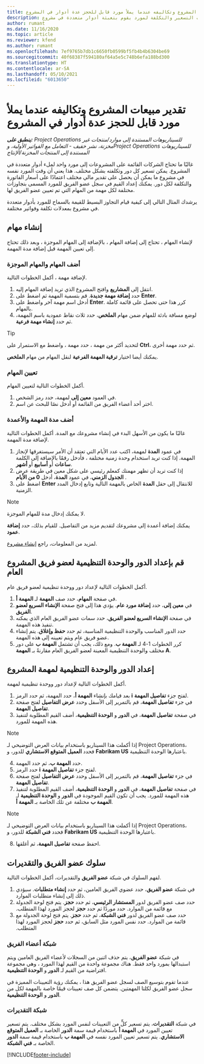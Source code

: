```yaml
---
title: تقدير مبيعات المشروع وتكاليفه عندما يملأ مورد قابل للحجز عدة أدوار في المشروع
description: يشرح هذا الموضوع كيفية استخدام أبعاد التسعير لدعم تقديرات التسعير والتكلفة لمورد يقوم بتعبئة أدوار متعددة في مشروع.
author: rumant
ms.date: 11/16/2020
ms.topic: article
ms.reviewer: kfend
ms.author: rumant
ms.openlocfilehash: 7ef9765b7db1c6650fb0599bf5fb4b4b6304be69
ms.sourcegitcommit: 40f68387f594180af64a5e5c748b6efa188bd300
ms.translationtype: HT
ms.contentlocale: ar-SA
ms.lasthandoff: 05/10/2021
ms.locfileid: "6013650"
---
```

# <a name="estimate-project-sales-and-costs-when-a-bookable-resource-fills-multiple-roles-on-a-project"></a>تقدير مبيعات المشروع وتكاليفه عندما يملأ مورد قابل للحجز عدة أدوار في المشروع 

_**ينطبق على:** Project Operations للسيناريوهات المستندة إلى موارد/منتجات غير مخزنة‬، نشر خفيف - التعامل مع الفواتير الأولية‬، وProject Operations للسيناريوهات المستندة إلى المنتجات المخزنة/الإنتاج_ 

غالبًا ما تحتاج الشركات القائمة على المشروعات إلى مورد واحد لملء أدوار متعددة في المشروع. يمكن تسعير كل دور وتكلفته بشكل مختلف. هذا يعني أن وقت المورد نفسه في مشروع ما يمكن أن يحصل على تقدير مالي مختلف اعتمادًا على أسعار الفاتورة والتكلفة لكل دور. يمكنك إعداد القيم في سجل عضو الفريق للمورد المسمى بتجاوزات مختلفة لكل مهمة من المهام التي تم تعيين عضو الفريق لها.

يرشدك المثال التالي إلى كيفية قيام التجاوز البسيط للقيمة بالسماح للمورد بأدوار متعددة في مشروع بمعدلات تكلفة وفواتير مختلفة.

## <a name="create-tasks"></a>إنشاء مهام
لإنشاء المهام ، تحتاج إلى إضافة المهام ، بالإضافة إلى المهام الموجزة ، وبعد ذلك تحتاج إلى تعيين المهمة قبل إضافة مدة المهمة. 

### <a name="add-tasks-and-summary-tasks"></a>أضف المهام والمهام الموجزة
لإضافة مهمة ، أكمل الخطوات التالية.

1. انتقل إلى **المشاريع** وافتح المشروع الذي تريد إضافة المهام إليه.
2. حدد **إضافة مهمة جديدة**. قم بتسمية المهمة ثم اضغط على **Enter**.
3. أدخل اسم مهمة آخر واضغط على **Enter**. كرر هذا حتى تحصل على قائمة كاملة بالمهام.
3. لوضع مسافة بادئة للمهام ضمن مهام **الملخص**، حدد ثلاث نقاط عمودية باسم المهمة، ثم حدد **إنشاء مهمة فرعية**. 

  > [!TIP]
  > لتحديد أكثر من مهمة ، حدد مهمة ، واضغط مع الاستمرار على **Ctrl**، ثم حدد مهمة أخرى.
  >
  > يمكنك أيضا اختيار **ترقية المهمة الفرعية** لنقل المهام من مهام **الملخص**.

### <a name="assign-tasks"></a>تعيين المهام

أكمل الخطوات التالية لتعيين المهام.

1. في العمود **معين إلى** لمهمة، حدد رمز الشخص.
2. اختر أحد أعضاء الفريق من القائمة أو أدخل نصًا للبحث عن اسم.

### <a name="add-task-duration-and-columns"></a>أضف مدة المهمة والأعمدة

غالبًا ما يكون من الأسهل البدء في إنشاء مشروعك مع المدة. أكمل الخطوات التالية لإضافة مدة المهمة.

1. في عمود **المدة** لمهمة، اكتب عدد الأيام التي تعتقد أن الأمر سيستغرقها لإنجاز المهمة. إذا كنت تريد استخدام وحدة زمنية مختلفة ، فأدخل رقمًا بالإضافة إلى الكلمة **ساعات** أو **أسابيع** أو **أشهر**.
2. إذا كنت تريد أن تظهر مهمتك كمعلم رئيسي على شكل معين في طريقة عرض **الجدول الزمني**، في عمود **المدة**، أدخل **0 من الأيام** .
3. اضغط على **Enter** للانتقال إلى حقل **المدة** الخاص بالمهمة التالية وتابع إدخال المدد الزمنية.

  > [!NOTE]
  > لا يمكنك إدخال مدة للمهام الموجزة.

يمكنك إضافة أعمدة إلى مشروعك لتقديم مزيد من التفاصيل. للقيام بذلك، حدد **إضافة عمود**. 

لمزيد من المعلومات، راجع [إنشاء مشروع](https://support.microsoft.com/en-us/office/create-a-project-a5b5e823-fb2e-45fd-be00-7d84422d9749).

## <a name="set-up-the-role-and-organization-unit-for-a-generic-project-team-member"></a>قم بإعداد الدور والوحدة التنظيمية لعضو فريق المشروع العام
أكمل الخطوات التالية لإعداد دور ووحدة تنظيمية لعضو فريق عام.

1. في صفحة **المهام**، حدد صف **المهمة** لـ **المهمة أ**. 
2. في **معين إلى**، حدد **إضافة مورد عام**. يؤدي هذا إلى فتح صفحة **الإنشاء السريع لعضو الفريق**.
3. في صفحة **الإنشاء السريع لعضو الفريق**، حدد سمات عضو الفريق العام الذي يمكنه تنفيذ هذه المهمة.
4. حدد الدور المناسب والوحدة التنظيمية المناسبة، ثم حدد **حفظ وإغلاق**. يتم إنشاء عضو فريق عام ويتم تعيينه إلى هذه المهمة. 
5. كرر الخطوات 1-4 لـ **المهمة ب**. ومع ذلك، يجب أن تشتمل **المهمة ب** على دور مختلف والوحدة التنظيمية المعينة لعضو الفريق العام مقارنةً بـ **المهمة A**. 

## <a name="set-up-the-role-and-organization-unit-for-a-project-task"></a>إعداد الدور والوحدة التنظيمية لمهمة المشروع
أكمل الخطوات التالية لإعداد دور ووحدة تنظيمية لمهمة.

1. بعد قيامك بإنشاء **المهمة أ**، حدد المهمة، ثم حدد الرمز **i** لفتح جزء **تفاصيل المهمة**. 
2. في جزء **تفاصيل المهمة**، قم بالتمرير إلى الأسفل وحدد **عرض التفاصيل** لفتح صفحة **تفاصيل المهمة**.
3. في صفحة **تفاصيل المهمة**، في **الدور** و **الوحدة التنظيمية**، أضف القيم المطلوبة لتنفيذ هذه المهمة للمورد. 

  > [!NOTE]
  > إذا أكملت هذا السيناريو باستخدام بيانات العرض التوضيحي لـ Project Operations، فحدد **العميل المتوقع الاستشاري** للدور، و **Fabrikam US** باعتبارها الوحدة التنظيمية.

4. حدد **المهمة ب**، ثم حدد المهمة.
5. حدد الرمز **i** لفتح جزء **تفاصيل المهمة**. 
6. في جزء **تفاصيل المهمة**، قم بالتمرير إلى الأسفل وحدد **عرض التفاصيل** لفتح صفحة **تفاصيل المهمة**.
7. في صفحة **تفاصيل المهمة**، في **الدور** و **الوحدة التنظيمية**، أضف القيم المطلوبة لتنفيذ هذه المهمة للمورد. يجب أن تكون القيم الموجودة في **الدور** و **الوحدة التنظيمية** لـ **المهمة ب** مختلفة عن تلك الخاصة بـ **المهمة أ**. 

  > [!NOTE]
  > إذا أكملت هذا السيناريو باستخدام بيانات العرض التوضيحي لـ Project Operations، فحدد **فني الشبكة** للدور، و **Fabrikam US** باعتبارها الوحدة التنظيمية.

8. احفظ صفحة **تفاصيل المهمة**، ثم أغلقها. 

## <a name="team-member-and-estimates-behavior"></a>سلوك عضو الفريق والتقديرات 
لفهم السلوك في شبكة **عضو الفريق** والتقديرات، أكمل الخطوات التالية.

1. في شبكة **عضو الفريق**، حدد عضوي الفريق العامين، ثم حدد **إنشاء متطلبات**. سيؤدي ذلك إلى إنشاء متطلبات الموارد. 
2. حدد صف عضو الفريق لدور **المستشار الرئيسي‬‏‫**، ثم حدد **حجز**. يتم فتح لوحة الجدولة مع قائمة من الموارد. حدد موردًا ثم حدد **حجز** لحجز المورد لهذا المتطلب.
3. حدد صف عضو الفريق لدور **فني الشبكة‬‏‫**، ثم حدد **حجز**. يتم فتح لوحة الجدولة مع قائمة من الموارد. حدد نفس المورد مثل السابق، ثم حدد **حجز** لحجز المورد لهذا المتطلب.

### <a name="team-member-grid"></a>شبكة أعضاء الفريق 

في شبكة **عضو الفريق**، يتم حذف اثنين من السجلات لأعضاء الفريق العامين ويتم استبدالها بمورد واحد فقط. هناك مجموعة واحدة من القيم لهذا المورد ، وهي مجموعة افتراضية من القيم لـ **الدور** و **الوحدة التنظيمية**.

عندما تقوم بتوسيع الصف لسجل عضو الفريق هذا ، يمكنك رؤية التعيينات المميزة في سجل عضو الفريق لكلتا المهمتين. يتضمن كل صف تعيينات قيمًا خاصة بالمهمة لكل من **الدور** و **الوحدة التنظيمية**. 

### <a name="estimates-grid"></a>شبكة التقديرات 

في شبكة **التقديرات**، يتم تسعير كلٍّ من التعيينات لنفس المورد بشكل مختلف. يتم تسعير تعيين المورد في **المهمة أ** باستخدام قيمة سمة **الدور** الخاصة بـ **العميل المتوقع الاستشاري**. يتم تسعير تعيين المورد نفسه في **المهمة ب** باستخدام قيمة سمة **الدور** الخاصة بـ **فني الشبكة**.


[!INCLUDE[footer-include](../includes/footer-banner.md)]